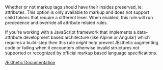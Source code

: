 Whether or not markup tags should have their insides preserved, ie: attributes. This option is only available to markup and does not support child tokens that require a different lexer. When enabled, this rule will run precedence and override all attribute related rules.

If you're working with a JavaScript framework that implements a data-attribute development based architecture (like Alpine or Angular) which requires a build-step then this rule _might_ help prevent Æsthetic augmenting code or failing when it encounters otherwise invalid structures not supported or recognized by official markup based language specifications.


[Æsthetic Documentation](https://aesthetic.js.org/rules/markup/preserveAttribute/)